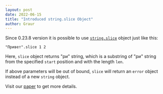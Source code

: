 ```yaml
---
layout: post
date: 2022-06-15
title: "Introduced string.slice Object"
author: Graur
---
```


Since 0.23.8 version it is possible to use
[`string.slice`](https://github.com/objectionary/home/blob/master/objects/org/eolang/string.eo)
object just like this:

```
"Привет".slice 1 2
```

Here, `slice` object returns "ри" string, which is a substring of "ри" string
from the specified `start` position and with the length `len`.

If above parameters will be out of bound, `slice` will return
an `error` object instead of a new `string` object.

<!--more-->

Visit our [paper](https://arxiv.org/abs/2206.02585) to get more details.

